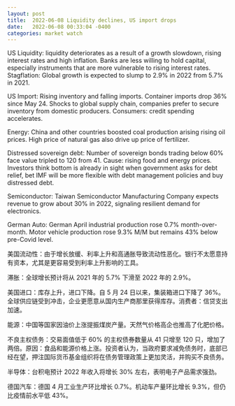 ```yaml
---
layout: post
title:  2022-06-08 Liquidity declines, US import drops
date:   2022-06-08 00:33:04 -0400
categories: market watch
---
```

US Liquidity: liquidity deteriorates as a result of a growth slowdown, rising interest rates and high inflation. Banks are less willing to hold capital, especially instruments that are more vulnerable to rising interest rates. 
Stagflation: Global growth is expected to slump to 2.9% in 2022 from 5.7% in 2021. 

US Import: Rising inventory and falling imports. Container imports drop 36% since May 24. Shocks to global supply chain, companies prefer to secure inventory from domestic producers. Consumers: credit spending accelerates. 

Energy: China and other countries boosted coal production arising rising oil prices. High price of natural gas also drive up price of fertilizer. 

Distressed sovereign debt: Number of sovereign bonds trading below 60% face value tripled to 120 from 41. Cause: rising food and energy prices. Investors think bottom is already in sight when government asks for debt relief, bet IMF will be more flexible with debt management policies and buy distressed debt.

Semiconductor: Taiwan Semiconductor Manufacturing Company expects revenue to grow about 30% in 2022, signaling resilient demand for electronics.   

German Auto: German April industrial production rose 0.7% month-over-month. Motor vehicle production rose 9.3% M/M but remains 43% below pre-Covid level.

美国流动性：由于增长放缓、利率上升和高通胀导致流动性恶化。银行不太愿意持有资本，尤其是更容易受到利率上升影响的工具。

滞胀：全球增长预计将从 2021 年的 5.7% 下滑至 2022 年的 2.9%。

美国进口：库存上升，进口下降。自 5 月 24 日以来，集装箱进口下降了 36%。全球供应链受到冲击，企业更愿意从国内生产商那里获得库存。消费者：信贷支出加速。

能源：中国等国家因油价上涨提振煤炭产量。天然气价格高企也推高了化肥价格。

不良主权债务：交易面值低于 60% 的主权债券数量从 41 只增至 120 只，增加了两倍。原因：食品和能源价格上涨。投资者认为，当政府要求减免债务时，底部已经在望，押注国际货币基金组织将在债务管理政策上更加灵活，并购买不良债务。

半导体：台积电预计 2022 年收入将增长 30% 左右，表明电子产品需求强劲。

德国汽车：德国 4 月工业生产环比增长 0.7%。机动车产量环比增长 9.3%，但仍比疫情前水平低 43%。